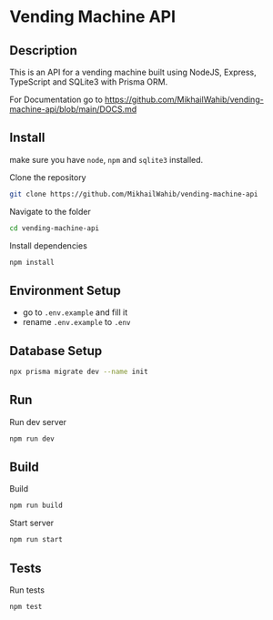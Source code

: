 # Vending Machine API

## Description

This is an API for a vending machine built using NodeJS, Express, TypeScript and SQLite3 with Prisma ORM.

For Documentation go to https://github.com/MikhailWahib/vending-machine-api/blob/main/DOCS.md

## Install

make sure you have `node`, `npm` and `sqlite3` installed.

Clone the repository

```bash
git clone https://github.com/MikhailWahib/vending-machine-api
```

Navigate to the folder

```bash
cd vending-machine-api
```

Install dependencies

```bash
npm install
```

## Environment Setup

- go to `.env.example` and fill it
- rename `.env.example` to `.env`

## Database Setup

```bash
npx prisma migrate dev --name init
```

## Run

Run dev server

```bash
npm run dev
```

## Build

Build

```bash
npm run build
```

Start server

```bash
npm run start
```

## Tests
Run tests

```bash
npm test
```
